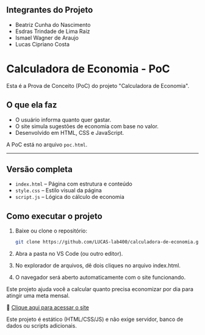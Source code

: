 ## Integrantes do Projeto
- Beatriz Cunha do Nascimento
- Esdras Trindade de Lima Raiz
- Ismael Wagner de Araujo
- Lucas Cipriano Costa


# Calculadora de Economia - PoC
Esta é a Prova de Conceito (PoC) do projeto "Calculadora de Economia".

## O que ela faz

- O usuário informa quanto quer gastar.  
- O site simula sugestões de economia com base no valor.  
- Desenvolvido em HTML, CSS e JavaScript.  

A PoC está no arquivo `poc.html`.

***

## Versão completa
- `index.html` – Página com estrutura e conteúdo  
- `style.css` – Estilo visual da página  
- `script.js` – Lógica do cálculo de economia  

## Como executar o projeto

1. Baixe ou clone o repositório:

   ```bash
   git clone https://github.com/LUCAS-lab400/calculadora-de-economia.git


2. Abra a pasta no VS Code (ou outro editor).

3. No explorador de arquivos, dê dois cliques no arquivo index.html.

4. O navegador será aberto automaticamente com o site funcionando.

Este projeto ajuda você a calcular quanto precisa economizar por dia para atingir uma meta mensal.

🔗 [Clique aqui para acessar o site](https://lucas-lab400.github.io/calculadora-de-economia/)

Este projeto é estático (HTML/CSS/JS) e não exige servidor, banco de dados ou scripts adicionais.








